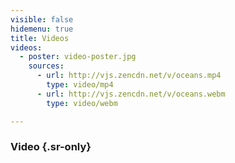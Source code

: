 ```yaml
---
visible: false
hidemenu: true
title: Videos
videos:
  - poster: video-poster.jpg
    sources:
      - url: http://vjs.zencdn.net/v/oceans.mp4
        type: video/mp4
      - url: http://vjs.zencdn.net/v/oceans.webm
        type: video/webm

---
```


### Video {.sr-only}
